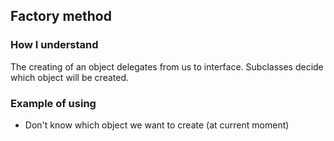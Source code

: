## Factory method

### How I understand
The creating of an object delegates from us to interface. Subclasses decide which object will be created. 

### Example of using
* Don't know which object we want to create (at current moment) 
